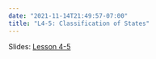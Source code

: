 ```yaml
---
date: "2021-11-14T21:49:57-07:00"
title: "L4-5: Classification of States"
---
```



Slides: [Lesson 4-5](/3_stochastic_processes_2021/3_stochastic_processes.pdf)